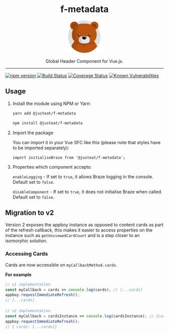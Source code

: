 <div align="center">
<h1>f-metadata</h1>

<img width="125" alt="Fozzie Bear" src="../../bear.png" />

<p>Global Header Component for Vue.js.</p>
</div>

---

[![npm version](https://badge.fury.io/js/%40justeat%2Ff-metadata.svg)](https://badge.fury.io/js/%40justeat%2Ff-metadata)
[![Build Status](https://travis-ci.org/justeat/f-metadata.svg)](https://travis-ci.org/justeat/f-metadata)
[![Coverage Status](https://coveralls.io/repos/github/justeat/f-metadata/badge.svg)](https://coveralls.io/github/justeat/f-metadata)
[![Known Vulnerabilities](https://snyk.io/test/github/justeat/f-metadata/badge.svg?targetFile=package.json)](https://snyk.io/test/github/justeat/f-metadata?targetFile=package.json)


## Usage

1.  Install the module using NPM or Yarn:

    ```bash
    yarn add @justeat/f-metadata
    ```

    ```bash
    npm install @justeat/f-metadata
    ```

2.  Import the package

    You can import it in your Vue SFC like this (please note that styles have to be imported separately):

    ```
    import initialiseBraze from '@justeat/f-metadata';
    ```

3. Properties which component accepts:

    `enableLogging` - If set to `true`, it allows Braze logging in the console. Default set to `false`.

    `disableComponent` - If set to `true`, it does not initialise Braze when called. Default set to `false`.
    
## Migration to v2

Version 2 exposes the appboy instance as opposed to content cards as part of the refresh callback, this makes it easier to access properties on the instance such as `getUnviewedCardCount` and is a step closer to an isomorphic solution.

### Accessing Cards

Cards are now accessible on `myCallbackMethod.cards`.

**For example**

```js
// v1 implementation
const myCallback = cards => console.log(cards); // [...cards]
appboy.requestImmediateRefresh();
// [...cards]

// v2 implementation
const myCallback = cardsInstance => console.log(cardsInstance); // {cards: [...cards]}
appboy.requestImmediateRefresh();
// { cards: [...cards]}
```

